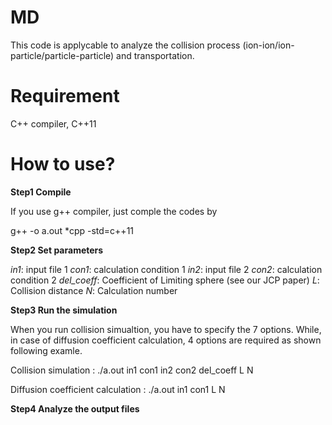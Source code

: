 # MD
This code is applycable to analyze the collision process (ion-ion/ion-particle/particle-particle) and transportation.



# Requirement
C++ compiler, C++11



# How to use?
**Step1 Compile**

  If you use g++ compiler, just comple the codes by

  g++ -o a.out *cpp -std=c++11


**Step2 Set parameters**

  _in1_:  input file 1
  _con1_: calculation condition 1
  _in2_:  input file 2
  _con2_: calculation condition 2
  _del_coeff_:  Coefficient of Limiting sphere (see our JCP paper)
  _L_:    Collision distance
  _N_:    Calculation number
  
  
**Step3 Run the simulation**

  When you run collision simualtion, you have to specify the 7 options. While, in case of diffusion coefficient calculation, 4 options are required as shown following examle.

  Collision simulation              : ./a.out in1 con1 in2 con2 del_coeff L N

  Diffusion coefficient calculation : ./a.out in1 con1 L N


**Step4 Analyze the output files**
  
